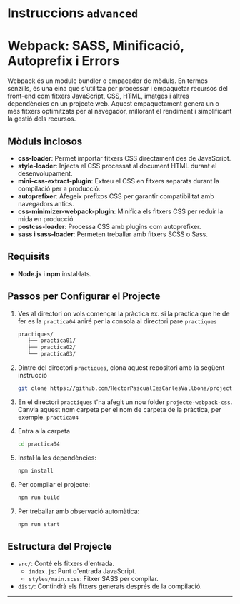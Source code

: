 # Instruccions `advanced`
# Webpack: SASS, Minificació, Autoprefix i Errors

Webpack és un module bundler o empacador de mòduls. En termes senzills, és una eina que s'utilitza per processar i empaquetar recursos del front-end com fitxers JavaScript, CSS, HTML, imatges i altres dependències en un projecte web. Aquest empaquetament genera un o més fitxers optimitzats per al navegador, millorant el rendiment i simplificant la gestió dels recursos.

## Mòduls inclosos
- **css-loader**: Permet importar fitxers CSS directament des de JavaScript.
- **style-loader**: Injecta el CSS processat al document HTML durant el desenvolupament.
- **mini-css-extract-plugin**: Extreu el CSS en fitxers separats durant la compilació per a producció.
- **autoprefixer**: Afegeix prefixos CSS per garantir compatibilitat amb navegadors antics.
- **css-minimizer-webpack-plugin**: Minifica els fitxers CSS per reduir la mida en producció.
- **postcss-loader**: Processa CSS amb plugins com autoprefixer.
- **sass i sass-loader**: Permeten treballar amb fitxers SCSS o Sass.


## Requisits

- **Node.js** i **npm** instal·lats.

## Passos per Configurar el Projecte
1. Ves al directori on vols començar la pràctica
   ex. si la practica que he de fer es la `practica04` aniré per la consola al directori pare `practiques`
   ```bash
   practiques/
      ├── practica01/
      ├── practica02/
      └── practica03/
   ```


1. Dintre del directori `practiques`, clona aquest repositori amb la següent instrucció
   ```bash
   git clone https://github.com/HectorPascualIesCarlesVallbona/projecte-webpack-css
   ```

2. En el directori `practiques` t'ha afegit un nou folder `projecte-webpack-css`. Canvia aquest nom carpeta per el nom de carpeta de la pràctica, per exemple. `practica04`

3. Entra a la carpeta
   ```bash
   cd practica04
   ```

2. Instal·la les dependències:
   ```bash
   npm install
   ```

3. Per compilar el projecte:
   ```bash
   npm run build
   ```

4. Per treballar amb observació automàtica:
   ```bash
   npm run start
   ```

## Estructura del Projecte

- `src/`: Conté els fitxers d'entrada.
  - `index.js`: Punt d'entrada JavaScript.
  - `styles/main.scss`: Fitxer SASS per compilar.
- `dist/`: Contindrà els fitxers generats després de la compilació.

---
